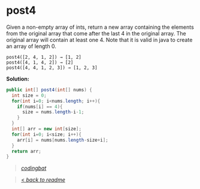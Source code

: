 # post4

Given a non-empty array of ints, return a new array containing the elements from the original array that come after the last 4 in the original array. The original array will contain at least one 4. Note that it is valid in java to create an array of length 0.

```
post4([2, 4, 1, 2]) → [1, 2]
post4([4, 1, 4, 2]) → [2]
post4([4, 4, 1, 2, 3]) → [1, 2, 3]
```

**Solution:**

```java
public int[] post4(int[] nums) {
  int size = 0;
  for(int i=0; i<nums.length; i++){
    if(nums[i] == 4){
      size = nums.length-i-1;
    }
  }
  int[] arr = new int[size];
  for(int i=0; i<size; i++){
    arr[i] = nums[nums.length-size+i];
  }
  return arr;
}
```

> _[codingbat](https://codingbat.com/prob/p164144)_

> [< _back to readme_](FINDREPLACEREADME)
